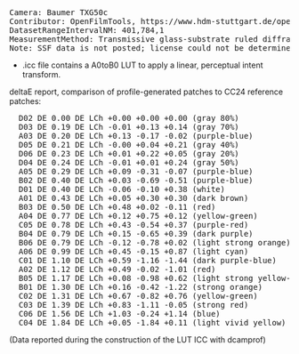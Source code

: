 <pre>
Camera: Baumer TXG50c
Contributor: OpenFilmTools, https://www.hdm-stuttgart.de/open-film-tools/kamera_charakterisierung
DatasetRangeIntervalNM: 401,784,1
MeasurementMethod: Transmissive glass-substrate ruled diffraction grating spectroscope, single-image
Note: SSF data is not posted; license could not be determined.
</pre>


- .icc file contains a A0toB0 LUT to apply a linear, perceptual intent transform.

deltaE report, comparison of profile-generated patches to CC24 reference patches:
<pre>
  D02 DE 0.00 DE LCh +0.00 +0.00 +0.00 (gray 80%)
  D03 DE 0.19 DE LCh -0.01 +0.13 +0.14 (gray 70%)
  A03 DE 0.20 DE LCh +0.13 -0.17 -0.02 (purple-blue)
  D05 DE 0.21 DE LCh -0.00 +0.04 +0.21 (gray 40%)
  D06 DE 0.23 DE LCh +0.01 +0.22 +0.05 (gray 20%)
  D04 DE 0.24 DE LCh -0.01 +0.01 +0.24 (gray 50%)
  A05 DE 0.29 DE LCh +0.09 -0.31 -0.07 (purple-blue)
  B02 DE 0.40 DE LCh +0.03 -0.69 -0.51 (purple-blue)
  D01 DE 0.40 DE LCh -0.06 -0.10 +0.38 (white)
  A01 DE 0.43 DE LCh +0.05 +0.30 +0.30 (dark brown)
  B03 DE 0.50 DE LCh +0.48 +0.02 -0.11 (red)
  A04 DE 0.77 DE LCh +0.12 +0.75 +0.12 (yellow-green)
  C05 DE 0.78 DE LCh +0.43 -0.54 +0.37 (purple-red)
  B04 DE 0.79 DE LCh +0.15 -0.65 +0.39 (dark purple)
  B06 DE 0.79 DE LCh -0.12 -0.78 +0.02 (light strong orange)
  A06 DE 0.99 DE LCh +0.45 -0.15 +0.87 (light cyan)
  C01 DE 1.10 DE LCh +0.59 -1.16 -1.44 (dark purple-blue)
  A02 DE 1.12 DE LCh +0.49 -0.02 -1.01 (red)
  B05 DE 1.17 DE LCh +0.08 -0.98 +0.62 (light strong yellow-green)
  B01 DE 1.30 DE LCh +0.16 -0.42 -1.22 (strong orange)
  C02 DE 1.31 DE LCh +0.67 -0.82 +0.76 (yellow-green)
  C03 DE 1.39 DE LCh +0.83 -1.11 -0.05 (strong red)
  C06 DE 1.56 DE LCh +1.03 -0.24 +1.14 (blue)
  C04 DE 1.84 DE LCh +0.05 -1.84 +0.11 (light vivid yellow)
</pre>

(Data reported during the construction of the LUT ICC with dcamprof)
